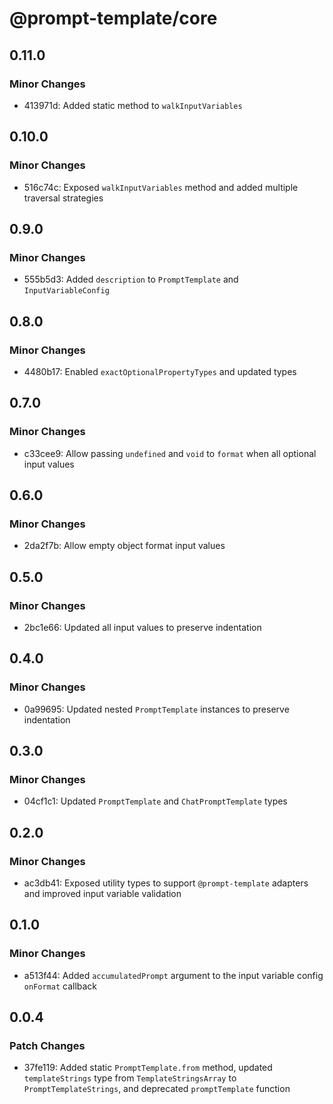 # @prompt-template/core

## 0.11.0

### Minor Changes

- 413971d: Added static method to `walkInputVariables`

## 0.10.0

### Minor Changes

- 516c74c: Exposed `walkInputVariables` method and added multiple traversal strategies

## 0.9.0

### Minor Changes

- 555b5d3: Added `description` to `PromptTemplate` and `InputVariableConfig`

## 0.8.0

### Minor Changes

- 4480b17: Enabled `exactOptionalPropertyTypes` and updated types

## 0.7.0

### Minor Changes

- c33cee9: Allow passing `undefined` and `void` to `format` when all optional input values

## 0.6.0

### Minor Changes

- 2da2f7b: Allow empty object format input values

## 0.5.0

### Minor Changes

- 2bc1e66: Updated all input values to preserve indentation

## 0.4.0

### Minor Changes

- 0a99695: Updated nested `PromptTemplate` instances to preserve indentation

## 0.3.0

### Minor Changes

- 04cf1c1: Updated `PromptTemplate` and `ChatPromptTemplate` types

## 0.2.0

### Minor Changes

- ac3db41: Exposed utility types to support `@prompt-template` adapters and improved input variable validation

## 0.1.0

### Minor Changes

- a513f44: Added `accumulatedPrompt` argument to the input variable config `onFormat` callback

## 0.0.4

### Patch Changes

- 37fe119: Added static `PromptTemplate.from` method, updated `templateStrings` type from `TemplateStringsArray` to `PromptTemplateStrings`, and deprecated `promptTemplate` function
